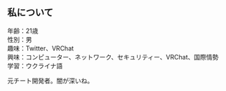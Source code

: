 ## 私について
年齢：21歳  
性別：男  
趣味：Twitter、VRChat  
興味：コンピューター、ネットワーク、セキュリティー、VRChat、国際情勢  
学習：ウクライナ語

元チート開発者。闇が深いね。
